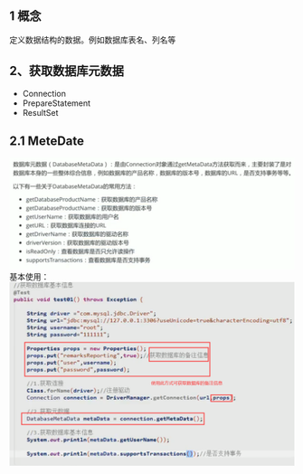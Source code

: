 ## 1 概念
定义数据结构的数据。例如数据库表名、列名等
## 2、获取数据库元数据
- Connection
- PrepareStatement
- ResultSet 
## 2.1 MeteDate 
![title](https://raw.githubusercontent.com/JianXiLin/gitnote-images/master/gitnote/2019/12/13/1576226333581-1576226333584.png)
基本使用：
![title](https://raw.githubusercontent.com/JianXiLin/gitnote-images/master/gitnote/2019/12/13/1576226499571-1576226499578.png)